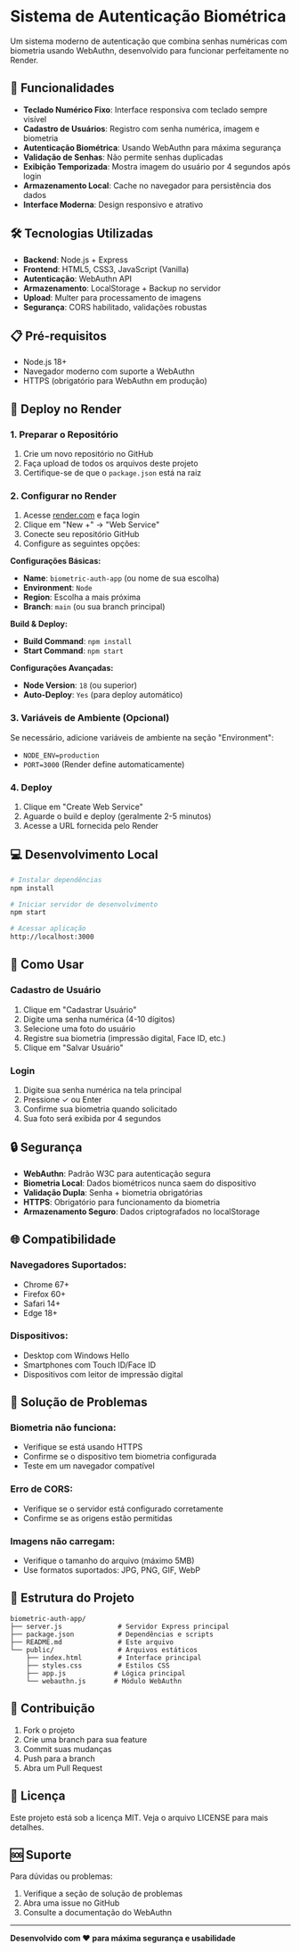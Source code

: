 # Sistema de Autenticação Biométrica

Um sistema moderno de autenticação que combina senhas numéricas com biometria usando WebAuthn, desenvolvido para funcionar perfeitamente no Render.

## 🚀 Funcionalidades

- **Teclado Numérico Fixo**: Interface responsiva com teclado sempre visível
- **Cadastro de Usuários**: Registro com senha numérica, imagem e biometria
- **Autenticação Biométrica**: Usando WebAuthn para máxima segurança
- **Validação de Senhas**: Não permite senhas duplicadas
- **Exibição Temporizada**: Mostra imagem do usuário por 4 segundos após login
- **Armazenamento Local**: Cache no navegador para persistência dos dados
- **Interface Moderna**: Design responsivo e atrativo

## 🛠️ Tecnologias Utilizadas

- **Backend**: Node.js + Express
- **Frontend**: HTML5, CSS3, JavaScript (Vanilla)
- **Autenticação**: WebAuthn API
- **Armazenamento**: LocalStorage + Backup no servidor
- **Upload**: Multer para processamento de imagens
- **Segurança**: CORS habilitado, validações robustas

## 📋 Pré-requisitos

- Node.js 18+ 
- Navegador moderno com suporte a WebAuthn
- HTTPS (obrigatório para WebAuthn em produção)

## 🚀 Deploy no Render

### 1. Preparar o Repositório

1. Crie um novo repositório no GitHub
2. Faça upload de todos os arquivos deste projeto
3. Certifique-se de que o `package.json` está na raiz

### 2. Configurar no Render

1. Acesse [render.com](https://render.com) e faça login
2. Clique em "New +" → "Web Service"
3. Conecte seu repositório GitHub
4. Configure as seguintes opções:

**Configurações Básicas:**
- **Name**: `biometric-auth-app` (ou nome de sua escolha)
- **Environment**: `Node`
- **Region**: Escolha a mais próxima
- **Branch**: `main` (ou sua branch principal)

**Build & Deploy:**
- **Build Command**: `npm install`
- **Start Command**: `npm start`

**Configurações Avançadas:**
- **Node Version**: `18` (ou superior)
- **Auto-Deploy**: `Yes` (para deploy automático)

### 3. Variáveis de Ambiente (Opcional)

Se necessário, adicione variáveis de ambiente na seção "Environment":
- `NODE_ENV=production`
- `PORT=3000` (Render define automaticamente)

### 4. Deploy

1. Clique em "Create Web Service"
2. Aguarde o build e deploy (geralmente 2-5 minutos)
3. Acesse a URL fornecida pelo Render

## 💻 Desenvolvimento Local

```bash
# Instalar dependências
npm install

# Iniciar servidor de desenvolvimento
npm start

# Acessar aplicação
http://localhost:3000
```

## 📱 Como Usar

### Cadastro de Usuário

1. Clique em "Cadastrar Usuário"
2. Digite uma senha numérica (4-10 dígitos)
3. Selecione uma foto do usuário
4. Registre sua biometria (impressão digital, Face ID, etc.)
5. Clique em "Salvar Usuário"

### Login

1. Digite sua senha numérica na tela principal
2. Pressione ✓ ou Enter
3. Confirme sua biometria quando solicitado
4. Sua foto será exibida por 4 segundos

## 🔒 Segurança

- **WebAuthn**: Padrão W3C para autenticação segura
- **Biometria Local**: Dados biométricos nunca saem do dispositivo
- **Validação Dupla**: Senha + biometria obrigatórias
- **HTTPS**: Obrigatório para funcionamento da biometria
- **Armazenamento Seguro**: Dados criptografados no localStorage

## 🌐 Compatibilidade

### Navegadores Suportados:
- Chrome 67+
- Firefox 60+
- Safari 14+
- Edge 18+

### Dispositivos:
- Desktop com Windows Hello
- Smartphones com Touch ID/Face ID
- Dispositivos com leitor de impressão digital

## 🐛 Solução de Problemas

### Biometria não funciona:
- Verifique se está usando HTTPS
- Confirme se o dispositivo tem biometria configurada
- Teste em um navegador compatível

### Erro de CORS:
- Verifique se o servidor está configurado corretamente
- Confirme se as origens estão permitidas

### Imagens não carregam:
- Verifique o tamanho do arquivo (máximo 5MB)
- Use formatos suportados: JPG, PNG, GIF, WebP

## 📄 Estrutura do Projeto

```
biometric-auth-app/
├── server.js              # Servidor Express principal
├── package.json           # Dependências e scripts
├── README.md              # Este arquivo
└── public/                # Arquivos estáticos
    ├── index.html         # Interface principal
    ├── styles.css         # Estilos CSS
    ├── app.js            # Lógica principal
    └── webauthn.js       # Módulo WebAuthn
```

## 🤝 Contribuição

1. Fork o projeto
2. Crie uma branch para sua feature
3. Commit suas mudanças
4. Push para a branch
5. Abra um Pull Request

## 📝 Licença

Este projeto está sob a licença MIT. Veja o arquivo LICENSE para mais detalhes.

## 🆘 Suporte

Para dúvidas ou problemas:
1. Verifique a seção de solução de problemas
2. Abra uma issue no GitHub
3. Consulte a documentação do WebAuthn

---

**Desenvolvido com ❤️ para máxima segurança e usabilidade**

